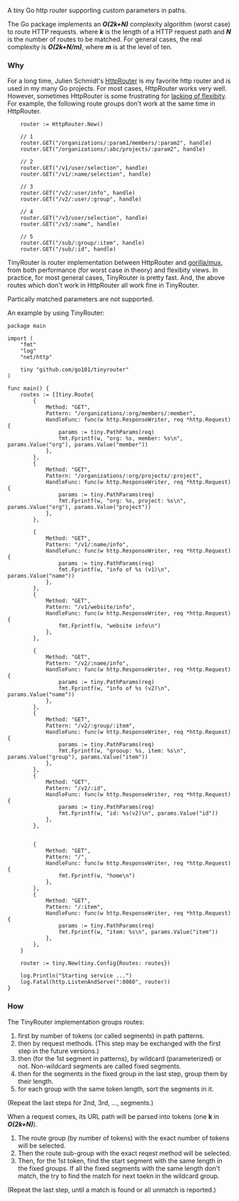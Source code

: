 A tiny Go http router supporting custom parameters in paths.

The Go package implements an **_O(2k+N)_** complexity algorithm (worst case) to route HTTP requests.
where **_k_** is the length of a HTTP request path and **_N_** is the number of routes to be matched.
For general cases, the real complexity is **_O(2k+N/m)_**, where **_m_** is at the level of ten.

### Why

For a long time, Julien Schmidt's [HttpRouter](https://github.com/julienschmidt/HttpRouter)
is my favorite http router and is used in my many Go projects.
For most cases, HttpRouter works very well.
However, sometimes HttpRouter is some frustrating for [lacking of flexibity](https://github.com/julienschmidt/HttpRouter/search?q=conflicts&type=Issues).
For example, the following route groups don't work at the same time in HttpRouter.

```golang
	router := HttpRouter.New()

	// 1
	router.GET("/organizations/:param1/members/:param2", handle)
	router.GET("/organizations/:abc/projects/:param2", handle)

	// 2
	router.GET("/v1/user/selection", handle)
	router.GET("/v1/:name/selection", handle)

	// 3
	router.GET("/v2/:user/info", handle)
	router.GET("/v2/:user/:group", handle)

	// 4
	router.GET("/v3/user/selection", handle)
	router.GET("/v3/:name", handle)

	// 5
	router.GET("/sub/:group/:item", handle)
	router.GET("/sub/:id", handle)
```

TinyRouter is router implementation between HttpRouter and [gorilla/mux](https://github.com/gorilla/mux),
from both performance (for worst case in theory) and flexibity views.
In practice, for most general cases, TinyRouter is pretty fast.
And, the above routes which don't work in HttpRouter all work fine in TinyRouter.

Partically matched parameters are not supported.

An example by using TinyRouter:

```golang
package main

import (
	"fmt"
	"log"
	"net/http"

	tiny "github.com/go101/tinyrouter"
)

func main() {
	routes := []tiny.Route{
		{
			Method: "GET",
			Pattern: "/organizations/:org/members/:member",
			HandleFunc: func(w http.ResponseWriter, req *http.Request) {
				params := tiny.PathParams(req)
				fmt.Fprintf(w, "org: %s, member: %s\n", params.Value("org"), params.Value("member"))
			},
		},
		{
			Method: "GET",
			Pattern: "/organizations/:org/projects/:project",
			HandleFunc: func(w http.ResponseWriter, req *http.Request) {
				params := tiny.PathParams(req)
				fmt.Fprintf(w, "org: %s, project: %s\n", params.Value("org"), params.Value("project"))
			},
		},

		{
			Method: "GET",
			Pattern: "/v1/:name/info",
			HandleFunc: func(w http.ResponseWriter, req *http.Request) {
				params := tiny.PathParams(req)
				fmt.Fprintf(w, "info of %s (v1)\n", params.Value("name"))
			},
		},
		{
			Method: "GET",
			Pattern: "/v1/website/info",
			HandleFunc: func(w http.ResponseWriter, req *http.Request) {
				fmt.Fprintf(w, "website info\n")
			},
		},

		{
			Method: "GET",
			Pattern: "/v2/:name/info",
			HandleFunc: func(w http.ResponseWriter, req *http.Request) {
				params := tiny.PathParams(req)
				fmt.Fprintf(w, "info of %s (v2)\n", params.Value("name"))
			},
		},
		{
			Method: "GET",
			Pattern: "/v2/:group/:item",
			HandleFunc: func(w http.ResponseWriter, req *http.Request) {
				params := tiny.PathParams(req)
				fmt.Fprintf(w, "grooup: %s, item: %s\n", params.Value("group"), params.Value("item"))
			},
		},
		{
			Method: "GET",
			Pattern: "/v2/:id",
			HandleFunc: func(w http.ResponseWriter, req *http.Request) {
				params := tiny.PathParams(req)
				fmt.Fprintf(w, "id: %s(v2)\n", params.Value("id"))
			},
		},


		{
			Method: "GET",
			Pattern: "/",
			HandleFunc: func(w http.ResponseWriter, req *http.Request) {
				fmt.Fprintf(w, "home\n")
			},
		},
		{
			Method: "GET",
			Pattern: "/:item",
			HandleFunc: func(w http.ResponseWriter, req *http.Request) {
				params := tiny.PathParams(req)
				fmt.Fprintf(w, "item: %s\n", params.Value("item"))
			},
		},
	}
	
	router := tiny.New(tiny.Config{Routes: routes})

	log.Println("Starting service ...")
	log.Fatal(http.ListenAndServe(":8080", router))
}
```

### How

The TinyRouter implementation groups routes:
1. first by number of tokens (or called segments) in path patterns.
1. then by request methods. (This step may be exchanged with the first step in the future versions.)
1. then (for the 1st segment in patterns), by wildcard (parameterized) or not. Non-wildcard segments are called fixed segments.
1. then for the segments in the fixed group in the last step, group them by their length.
1. for each group with the same token length, sort the segments in it.

(Repeat the last steps for 2nd, 3rd, ..., segments.)

When a request comes, its URL path will be parsed into tokens (one **k** in **_O(2k+N)_**).
1. The route group (by number of tokens) with the exact number of tokens will be selected.
1. Then the route sub-group with the exact reqest method will be selected.
1. Then, for the 1st token, find the start segment with the same length in the fixed groups.
   If all the fixed segments with the same length don't match, the try to find the match for next toekn in the wildcard group.

(Repeat the last step, until a match is found or all unmatch is reported.)



